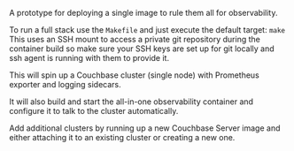A prototype for deploying a single image to rule them all for observability.

To run a full stack use the `Makefile` and just execute the default target: `make`
This uses an SSH mount to access a private git repository during the container build so make sure your SSH keys are set up for git locally and ssh agent is running with them to provide it.

This will spin up a Couchbase cluster (single node) with Prometheus exporter and logging sidecars.

It will also build and start the all-in-one observability container and configure it to talk to the cluster automatically.

Add additional clusters by running up a new Couchbase Server image and either attaching it to an existing cluster or creating a new one.